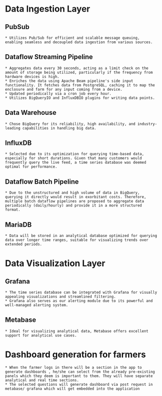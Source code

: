 # Data Ingestion Layer
## PubSub
    * Utilizes Pub/Sub for efficient and scalable message queuing, enabling seamless and decoupled data ingestion from various sources.
## Dataflow Streaming Pipeline
    * Aggregates data every 30 seconds, acting as a limit check on the amount of storage being utilized, particularly if the frequency from hardware devices is high.
    * Enriches the data using Apache Beam pipeline's side input functionality. It fetches data from PostgreSQL, caching it to map the enclosure and farm for any input coming from a device.
    * Updated periodically via a cron job every hour.
    * Utilizes BigQueryIO and InfluxDBIO plugins for writing data points.
## Data Warehouse
    * Chose BigQuery for its reliability, high availability, and industry-leading capabilities in handling big data.
## InfluxDB
    * Selected due to its optimization for querying time-based data, especially for short durations. Given that many customers would frequently query the live feed, a time series database was deemed optimal for performance.
## Dataflow Batch Pipeline
    * Due to the unstructured and high volume of data in BigQuery, querying it directly would result in exorbitant costs. Therefore, multiple batch dataflow pipelines are proposed to aggregate data periodically (daily/hourly) and provide it in a more structured format.
## MariaDB
    * Data will be stored in an analytical database optimized for querying data over longer time ranges, suitable for visualizing trends over extended periods.

# Data Visualization Layer
## Grafana
    * The time series database can be integrated with Grafana for visually appealing visualizations and streamlined filtering.
    * Grafana also serves as our alerting module due to its powerful and well-managed alerting system.
## Metabase
    * Ideal for visualizing analytical data, Metabase offers excellent support for analytical use cases.

# Dashboard generation for farmers
    * When the farmer logs in there will be a section in the app to generate dashboards , he/she can select from the already pre-existing panels which they deem is important to them. They will have separate analytical and real time sections.
    * The selected questions will generate dashboard via post request in metabase/ grafana which will get embedded into the application

